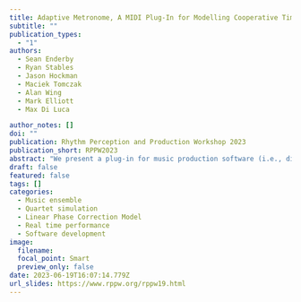 ```yaml
---
title: Adaptive Metronome, A MIDI Plug-In for Modelling Cooperative Timing in Music Ensembles
subtitle: ""
publication_types:
  - "1"
authors:
  - Sean Enderby
  - Ryan Stables
  - Jason Hockman
  - Maciek Tomczak
  - Alan Wing
  - Mark Elliott
  - Max Di Luca

author_notes: []
doi: ""
publication: Rhythm Perception and Production Workshop 2023
publication_short: RPPW2023
abstract: "We present a plug-in for music production software (i.e., digital audio workstations) that simulates musicians synchronizing to other musicians, either virtual or controlled by users. Notes of the parts controlled by users are played according to MIDI input (e.g., a drum pad). Notes associated with virtual musicians are played according to a linear phase correction model, where the time of the next note of each part is produced in weighted proportion to the asynchrony of the previous note and the notes of each of the other parts. Each virtual musician’s performance is controlled by: two noise parameters defining the variability of central timer and motor implementation processes (Wing and Kristofferson 1973); a delay parameter, defining the variability in lag to play a note; and a set of alpha parameters, defining the correction to the asynchrony to other players (both human and machine). These parameters can differ between musicians and can be adjusted in real-time. The number of musicians can be configured allowing studies involving any mixture of virtual and human players. The plugin has been tested with the homophonic part of a Haydn piece with three virtual musicians and one user. Event times are logged to study ensemble synchronisation. The plug-in will be used as part of an interactive augmented reality ensemble (https://arme-project.ac.uk). Wing, A.M., Endo, S., Bradbury, A. and Vorberg, D., 2014. Optimal feedback correction in string quartet synchronization. Journal of The Royal Society Interface, 11(93), p.20131125."
draft: false
featured: false
tags: []
categories:
  - Music ensemble
  - Quartet simulation
  - Linear Phase Correction Model
  - Real time performance
  - Software development
image:
  filename:
  focal_point: Smart
  preview_only: false
date: 2023-06-19T16:07:14.779Z
url_slides: https://www.rppw.org/rppw19.html
---
```


